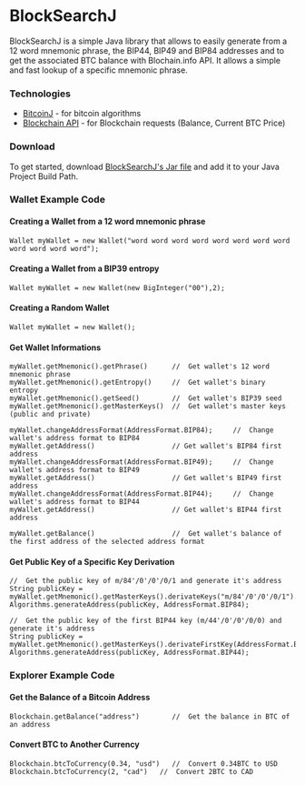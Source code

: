 # BlockSearchJ

BlockSearchJ is a simple Java library that allows to easily generate from a 12 word mnemonic phrase, the BIP44, BIP49 and BIP84 addresses and to get the associated BTC balance with Blochain.info API. It allows a simple and fast lookup of a specific mnemonic phrase. 

### Technologies
* [BitcoinJ](https://github.com/bitcoinj/bitcoinj#getting-started) - for bitcoin algorithms
* [Blockchain API](https://www.blockchain.com/api/blockchain_api) - for Blockchain requests (Balance, Current BTC Price)

### Download

To get started, download [BlockSearchJ's Jar file](https://github.com/MaximBacar/BlockSearchJ/blob/master/BlockSearchJ.jar?raw=true) and add it to your Java Project Build Path.

### Wallet Example Code

#### Creating a Wallet from a 12 word mnemonic phrase

```
Wallet myWallet = new Wallet("word word word word word word word word word word word word");
```
#### Creating a Wallet from a BIP39 entropy
```
Wallet myWallet = new Wallet(new BigInteger("00"),2);
```
#### Creating a Random Wallet
```
Wallet myWallet = new Wallet();
```

#### Get Wallet Informations
```
myWallet.getMnemonic().getPhrase()      //  Get wallet's 12 word mnemonic phrase
myWallet.getMnemonic().getEntropy()     //  Get wallet's binary entropy
myWallet.getMnemonic().getSeed()        //  Get wallet's BIP39 seed
myWallet.getMnemonic().getMasterKeys()  //  Get wallet's master keys (public and private)

myWallet.changeAddressFormat(AddressFormat.BIP84);     //  Change wallet's address format to BIP84
myWallet.getAddress()                   // Get wallet's BIP84 first address
myWallet.changeAddressFormat(AddressFormat.BIP49);     //  Change wallet's address format to BIP49
myWallet.getAddress()                   // Get wallet's BIP49 first address
myWallet.changeAddressFormat(AddressFormat.BIP44);     //  Change wallet's address format to BIP44
myWallet.getAddress()                   // Get wallet's BIP44 first address

myWallet.getBalance()                   //  Get wallet's balance of the first address of the selected address format

```
#### Get Public Key of a Specific Key Derivation
```
//  Get the public key of m/84'/0'/0'/0/1 and generate it's address
String publicKey = myWallet.getMnemonic().getMasterKeys().derivateKeys("m/84'/0'/0'/0/1").getPublicKey();
Algorithms.generateAddress(publicKey, AddressFormat.BIP84);

//  Get the public key of the first BIP44 key (m/44'/0'/0'/0/0) and generate it's address
String publicKey = myWallet.getMnemonic().getMasterKeys().derivateFirstKey(AddressFormat.BIP44).getPublicKey();
Algorithms.generateAddress(publicKey, AddressFormat.BIP44);
```

### Explorer Example Code

#### Get the Balance of a Bitcoin Address
```
Blockchain.getBalance("address")        //  Get the balance in BTC of an address
```

#### Convert BTC to Another Currency
```
Blockchain.btcToCurrency(0.34, "usd")   //  Convert 0.34BTC to USD
Blockchain.btcToCurrency(2, "cad")   //  Convert 2BTC to CAD
```
